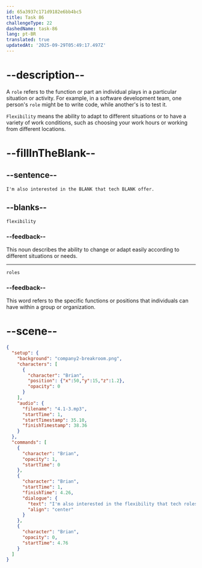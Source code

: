 ```yaml
---
id: 65a3937c171d9182e6bb4bc5
title: Task 86
challengeType: 22
dashedName: task-86
lang: pt-BR
translated: true
updatedAt: '2025-09-29T05:49:17.497Z'
---
```


<!-- (Audio) Brian: I'm also interested in the flexibility that tech roles offer. -->

# --description--

A `role` refers to the function or part an individual plays in a particular situation or activity. For example, in a software development team, one person's `role` might be to write code, while another's is to test it.

`Flexibility` means the ability to adapt to different situations or to have a variety of work conditions, such as choosing your work hours or working from different locations.

# --fillInTheBlank--

## --sentence--

`I'm also interested in the BLANK that tech BLANK offer.`

## --blanks--

`flexibility`

### --feedback--

This noun describes the ability to change or adapt easily according to different situations or needs.

---

`roles`

### --feedback--

This word refers to the specific functions or positions that individuals can have within a group or organization.

# --scene--

```json
{
  "setup": {
    "background": "company2-breakroom.png",
    "characters": [
      {
        "character": "Brian",
        "position": {"x":50,"y":15,"z":1.2},
        "opacity": 0
      }
    ],
    "audio": {
      "filename": "4.1-3.mp3",
      "startTime": 1,
      "startTimestamp": 35.10,
      "finishTimestamp": 38.36
    }
  },
  "commands": [
    {
      "character": "Brian",
      "opacity": 1,
      "startTime": 0
    },
    {
      "character": "Brian",
      "startTime": 1,
      "finishTime": 4.26,
      "dialogue": {
        "text": "I'm also interested in the flexibility that tech roles offer.",
        "align": "center"
      }
    },
    {
      "character": "Brian",
      "opacity": 0,
      "startTime": 4.76
    }
  ]
}
```
